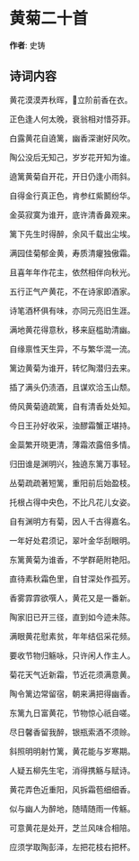 # 黄菊二十首

**作者**: 史铸

## 诗词内容

黄花漠漠弄秋晖，𥩟立阶前香在衣。

正色逢人何太晚，衰翁相对惜芬菲。

白露黄花自遶篱，幽香深谢好风吹。

陶公没后无知己，岁岁花开知为谁。

遶篱黄菊自开花，开日仍逢小雨斜。

自得金行真正色，肯参红紫鬭纷华。

金英寂寞为谁开，底许清香鼻观来。

篱下先生时得醉，余风千载出尘埃。

满园佳菊郁金黄，寿质清癯独傲霜。

且喜年年作花主，依然相伴向秋光。

五行正气产黄花，不在诗家即酒家。

诗笔酒杯俱有味，亦同元亮旧生涯。

满地黄花得意秋，移来庭槛助清幽。

自缘禀性天生异，不与繁华混一流。

篱边黄菊为谁开，转忆陶潜归去来。

插了满头仍渍酒，且谋欢洽玉山颓。

倚风黄菊遶疏篱，自有清香处处知。

今日王孙好收采，浊醪霜蟹正堪持。

金蘂繁开晓更清，薄霜浓露倍多情。

归田谁是渊明兴，独遶东篱万事轻。

丛菊疏疏著短篱，重阳前后始盈枝。

托根占得中央色，不比凡花儿女姿。

自有渊明方有菊，因人千古得嘉名。

一年好处君须记，翠叶金华刮眼明。

东篱黄菊为谁香，不学群葩附艳阳。

直待素秋霜色里，自甘深处作孤芳。

香雾霏霏欲噀人，黄花又是一番新。

陶家旧已开三径，直到如今迹未陈。

满眼黄花慰素贫，年年结侣采花频。

要收节物归觞咏，只许闲人作主人。

菊花天气近新霜，节近花须满意黄。

陶令篱边常留宿，朝来满把得幽香。

东篱九日富黄花，节物惊心祇自嗟。

尽日馨香留我醉，银瓶索酒不须赊。

斜照明明射竹篱，黄花能与岁寒期。

人疑五柳先生宅，消得携觞与赋诗。

黄花弄色近重阳，风拆霜苞细细香。

似与幽人为醉地，随晴随雨一传觞。

可意黄花是处开，芝兰风味合相陪。

应须学取陶彭泽，左把花枝右把杯。

